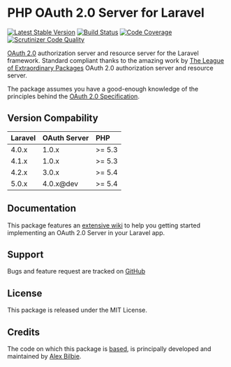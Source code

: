 # PHP OAuth 2.0 Server for Laravel

[![Latest Stable Version](https://poser.pugx.org/lucadegasperi/oauth2-server-laravel/v/stable.png)](https://packagist.org/packages/lucadegasperi/oauth2-server-laravel) [![Build Status](https://scrutinizer-ci.com/g/lucadegasperi/oauth2-server-laravel/badges/build.png?b=rewrite)](https://scrutinizer-ci.com/g/lucadegasperi/oauth2-server-laravel/build-status/rewrite) [![Code Coverage](https://scrutinizer-ci.com/g/lucadegasperi/oauth2-server-laravel/badges/coverage.png?b=rewrite)](https://scrutinizer-ci.com/g/lucadegasperi/oauth2-server-laravel/?branch=rewrite) [![Scrutinizer Code Quality](https://scrutinizer-ci.com/g/lucadegasperi/oauth2-server-laravel/badges/quality-score.png?b=rewrite)](https://scrutinizer-ci.com/g/lucadegasperi/oauth2-server-laravel/?branch=rewrite)

[OAuth 2.0](http://tools.ietf.org/wg/oauth/draft-ietf-oauth-v2/) authorization server and resource server for the Laravel framework. Standard compliant thanks to the amazing work by [The League of Extraordinary Packages](http://www.thephpleague.com) OAuth 2.0 authorization server and resource server.

The package assumes you have a good-enough knowledge of the principles behind the [OAuth 2.0 Specification](http://tools.ietf.org/html/rfc6749).

## Version Compability

 Laravel  | OAuth Server | PHP 
:---------|:-------------|:----
 4.0.x    | 1.0.x        |>= 5.3
 4.1.x    | 1.0.x        |>= 5.3
 4.2.x    | 3.0.x        |>= 5.4
 5.0.x    | 4.0.x@dev    |>= 5.4

## Documentation

This package features an [extensive wiki](https://github.com/lucadegasperi/oauth2-server-laravel/wiki) to help you getting started implementing an OAuth 2.0 Server in your Laravel app.

## Support

Bugs and feature request are tracked on [GitHub](https://github.com/lucadegasperi/oauth2-server-laravel/issues)

## License

This package is released under the MIT License.

## Credits

The code on which this package is [based](https://github.com/php-loep/oauth2-server/), is principally developed and maintained by [Alex Bilbie](https://twitter.com/alexbilbie).
